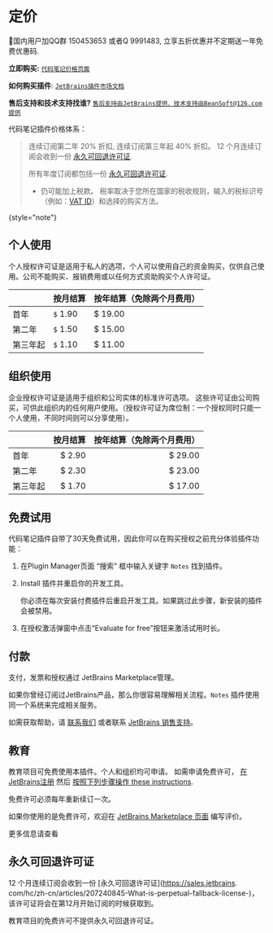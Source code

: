 # 定价

<tldr>

🌟国内用户加QQ群 150453653 或者Q 9991483, 立享五折优惠并不定期送一年免费优惠码.

**立即购买:** [`代码笔记价格页面`](https://plugins.jetbrains.com/plugin/17501-notes/pricing)

**如何购买插件**: [`JetBrains插件市场文档`](https://plugins.jetbrains.com/docs/marketplace/how-to-buy-a-plugin.html)

**售后支持和技术支持找谁?** [`售后支持由JetBrains提供、技术支持由BeanSoft@126.com提供`](https://plugins.jetbrains.com/docs/marketplace/sales-and-technical-support.html)
</tldr>

代码笔记插件价格体系：
> 连续订阅第二年 20% 折扣, 连续订阅第三年起 40% 折扣。
> 12 个月连续订阅会收到一份 [永久可回退许可证](https://sales.jetbrains.com/hc/zh-cn/articles/207240845-What-is-perpetual-fallback-license-).
>
> 所有年度订阅都包括一份 [永久可回退许可证](https://sales.jetbrains.com/hc/zh-cn/articles/207240845-What-is-perpetual-fallback-license-).
> * 仍可能加上税款。 税率取决于您所在国家的税收规则，输入的税标识号（例如：[VAT ID](https://www.jetbrains.com/shop/static/html/vat.html)）和选择的购买方法。

{style="note"}

## 个人使用

个人授权许可证是适用于私人的选项，个人可以使用自己的资金购买，仅供自己使用。公司不能购买、报销费用或以任何方式资助购买个人许可证。

|      | 按月结算     | 按年结算（免除两个月费用） |
|------|----------|---------------|
| 首年   | `$` 1.90 | $ 19.00       |
| 第二年  | `$` 1.50 | $ 15.00       |
| 第三年起 | `$` 1.10 | $ 11.00       |

## 组织使用

企业授权许可证是适用于组织和公司实体的标准许可选项。 这些许可证由公司购买，可供此组织内的任何用户使用。（授权许可证为席位制：一个授权同时只能一个人使用，不同时间则可以分享使用）。

|      |   按月结算 | 按年结算（免除两个月费用） |
|------|-------:|--------------:|
| 首年   | $ 2.90 |       $ 29.00 |
| 第二年  | $ 2.30 |       $ 23.00 |
| 第三年起 | $ 1.70 |       $ 17.00 |


## 免费试用

代码笔记插件自带了30天免费试用，因此你可以在购买授权之前充分体验插件功能：

1.  在<control>Plugin Manager</control>页面 “搜索” 框中输入关键字 `Notes` 找到插件。

2.  <control>Install</control> 插件并重启你的开发工具。

    <note> 你必须在每次安装付费插件后重启开发工具。如果跳过此步骤，新安装的插件会被禁用。</note>

3.  在授权激活弹窗中点击“Evaluate for free”按钮来激活试用时长。

## 付款

支付，发票和授权通过 JetBrains Marketplace管理。

如果你曾经订阅过JetBrains产品，那么你很容易理解相关流程。`Notes` 插件使用同一个系统来完成相关服务。 

如需获取帮助，请 [联系我们](mailto:beansoft@126.com) 或者联系 [JetBrains 销售支持](https://www.jetbrains.com.cn/support/sales/#email-sales)。

## 教育

教育项目可免费使用本插件。个人和组织均可申请。
如需申请免费许可， [在 JetBrains注册](https://www.jetbrains.com.cn/community/education/#students) 然后
 [按照下列步骤操作 these instructions](https://plugins.jetbrains.com/docs/marketplace/community-programs.html).

免费许可必须每年重新续订一次。 

如果你使用的是免费许可，欢迎在 [JetBrains Marketplace 页面](https://plugins.jetbrains.com/plugin/17501-notes/reviews) 编写评价。

更多信息请查看 [](Special-Community-Offers.md)

## 永久可回退许可证

12 个月连续订阅会收到一份 [永久可回退许可证](https://sales.jetbrains.
com/hc/zh-cn/articles/207240845-What-is-perpetual-fallback-license-)，该许可证将会在第12月开始订阅的时候获取到。

教育项目的免费许可不提供永久可回退许可证。 
